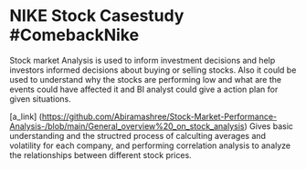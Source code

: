 # NIKE Stock Casestudy #ComebackNike

Stock market Analysis is used to inform investment decisions and help investors informed decisions about buying or selling stocks. 
Also it could be used to understand why the stocks are performing low and what are the events could have affected it and BI analyst could give a action plan for given situations.

[a_link] (https://github.com/Abiramashree/Stock-Market-Performance-Analysis-/blob/main/General_overview%20_on_stock_analysis) Gives basic understanding and the structred process of calculting averages and volatility for each company, and performing correlation analysis to analyze the relationships between different stock prices.

